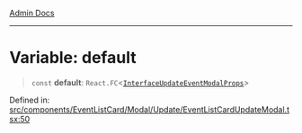 [Admin Docs](/)

***

# Variable: default

> `const` **default**: `React.FC`\<[`InterfaceUpdateEventModalProps`](../../../../../../types/Event/interface/interfaces/InterfaceUpdateEventModalProps.md)\>

Defined in: [src/components/EventListCard/Modal/Update/EventListCardUpdateModal.tsx:50](https://github.com/PalisadoesFoundation/talawa-admin/blob/main/src/components/EventListCard/Modal/Update/EventListCardUpdateModal.tsx#L50)
